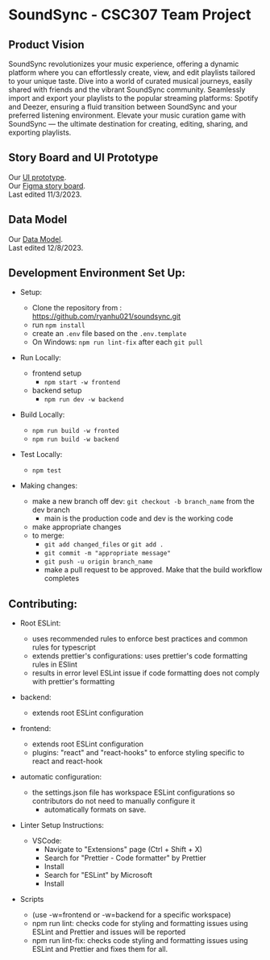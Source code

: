 # SoundSync - CSC307 Team Project

## Product Vision
SoundSync revolutionizes your music experience, offering a dynamic platform where you can effortlessly create, view, and edit playlists tailored to your unique taste. Dive into a world of curated musical journeys, easily shared with friends and the vibrant SoundSync community. Seamlessly import and export your playlists to the popular streaming platforms: Spotify and Deezer, ensuring a fluid transition between SoundSync and your preferred listening environment. Elevate your music curation game with SoundSync — the ultimate destination for creating, editing, sharing, and exporting playlists.

## Story Board and UI Prototype
Our [UI prototype](https://www.figma.com/file/D8K5cXKixuDci62zEdhjVo/307-Project---SoundSync?type=design&node-id=0%3A1&mode=design&t=javpgxsRfI5nJH1m-1).  
Our [Figma story board](https://www.figma.com/file/ll44GHS0V2ezEDmyTDPjtt/SoundSync-Storyboard?type=design&node-id=0%3A1&mode=design&t=BlH2pSeYMtnAPs5f-1).  
Last edited 11/3/2023.

## Data Model
Our [Data Model](https://www.figma.com/file/SAZraI6ZDJNHtaEtsXtMEx/SoundSync-Data-Model?type=whiteboard&t=feJ6p116Fiiu7WJU-0).  
Last edited 12/8/2023.

## Development Environment Set Up:
- Setup:
  - Clone the repository from : https://github.com/ryanhu021/soundsync.git
  - run `npm install`
  - create an `.env` file based on the `.env.template`
  - On Windows: `npm run lint-fix` after each `git pull`

- Run Locally:
  - frontend setup
    - `npm start -w frontend`
  - backend setup
    - `npm run dev -w backend`
- Build Locally:
  - `npm run build -w fronted`
  - `npm run build -w backend`

- Test Locally:
  - `npm test`
  
- Making changes:
  - make a new branch off dev: `git checkout -b branch_name` from the dev branch
    - main is the production code and dev is the working code
  - make appropriate changes
  - to merge:
    - `git add changed_files` or `git add .`
    - `git commit -m "appropriate message"`
    - `git push -u origin branch_name`
    - make a pull request to be approved. Make that the build workflow completes

## Contributing:
- Root ESLint:
  - uses recommended rules to enforce best practices and common rules for typescript
  - extends prettier's configurations: uses prettier's code formatting rules in ESlint
  - results in error level ESLint issue if code formatting does not comply with prettier's formatting
  
- backend:
  - extends root ESLint configuration
  
- frontend:
  - extends root ESLint configuration
  - plugins: "react" and "react-hooks" to enforce styling specific to react and react-hook

- automatic configuration:
  - the settings.json file has workspace ESLint configurations so contributors do not need to manually configure it
    - automatically formats on save.

- Linter Setup Instructions:
  - VSCode:
    - Navigate to "Extensions" page (Ctrl + Shift + X)
    - Search for "Prettier - Code formatter" by Prettier
    - Install
    - Search for "ESLint" by Microsoft
    - Install

- Scripts 
  - (use -w=frontend or -w=backend for a specific workspace)
  - npm run lint: checks code for styling and formatting issues using ESLint and Prettier and issues will be reported
  - npm run lint-fix: checks code styling and formatting issues using ESLint and Prettier and fixes them for all.
  
  
